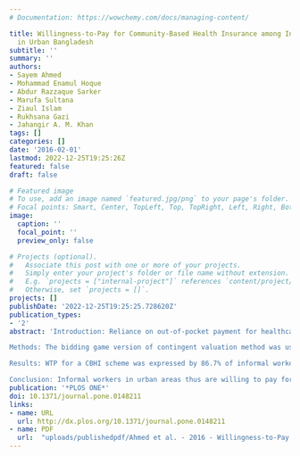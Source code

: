 ```yaml
---
# Documentation: https://wowchemy.com/docs/managing-content/

title: Willingness-to-Pay for Community-Based Health Insurance among Informal Workers
  in Urban Bangladesh
subtitle: ''
summary: ''
authors:
- Sayem Ahmed
- Mohammad Enamul Hoque
- Abdur Razzaque Sarker
- Marufa Sultana
- Ziaul Islam
- Rukhsana Gazi
- Jahangir A. M. Khan
tags: []
categories: []
date: '2016-02-01'
lastmod: 2022-12-25T19:25:26Z
featured: false
draft: false

# Featured image
# To use, add an image named `featured.jpg/png` to your page's folder.
# Focal points: Smart, Center, TopLeft, Top, TopRight, Left, Right, BottomLeft, Bottom, BottomRight.
image:
  caption: ''
  focal_point: ''
  preview_only: false

# Projects (optional).
#   Associate this post with one or more of your projects.
#   Simply enter your project's folder or file name without extension.
#   E.g. `projects = ["internal-project"]` references `content/project/deep-learning/index.md`.
#   Otherwise, set `projects = []`.
projects: []
publishDate: '2022-12-25T19:25:25.728620Z'
publication_types:
- '2'
abstract: 'Introduction: Reliance on out-of-pocket payment for healthcare may lead poor households to undertake catastrophic health expenditure, and risk-pooling mechanisms have been recommended to mitigate such burdens for households in Bangladesh. About 88% of the population of Bangladesh depends on work in the informal sector. We aimed to estimate willingness-to-pay (WTP) for CBHI and identify its determinants among three categories of urban informal workers rickshaw-pullers, shopkeepers and restaurant workers.

Methods: The bidding game version of contingent valuation method was used to estimate weekly WTP. In three urban locations 557 workers were interviewed using a structured questionnaire during 2010 and 2011. Multiple-regression analysis was used to predict WTP by demographic and household characteristics, occupation, education level and past illness.

Results: WTP for a CBHI scheme was expressed by 86.7% of informal workers. Weekly average WTP was 22.8 BDT [Bangladeshi Taka; 95% confidence interval (CI) 20.9-24.8] or 0.32 USD and varied significantly across occupational groups (p = 0.000) and locations (p = 0.003). WTP was highest among rickshaw-pullers (28.2 BDT or 0.40 USD; 95% CI: 24.7-31.7), followed by restaurant workers (20.4 BDT 0.29 USD; 95% CI: 17.0-23.8) and shopkeepers (19.2 BDT or 0.27 USD; 95% CI: 16.1-22.4). Multiple regression analysis identified monthly income, occupation, geographical location and educational level as the key determinants of WTP. WTP increased 0.196% with each 1% increase in monthly income, and was 26.9% lower among workers with up to a primary level of education versus those with higher than primary, but less than one year of education.

Conclusion: Informal workers in urban areas thus are willing to pay for CBHI and socioeconomic differences explain the magnitude of WTP. The policy maker might think introducing community-based model including public-community partnership model for healthcare financing of informal workers. Decision making regarding the implementation of such schemes should'
publication: '*PLOS ONE*'
doi: 10.1371/journal.pone.0148211
links:
- name: URL
  url: http://dx.plos.org/10.1371/journal.pone.0148211
- name: PDF
  url:  "uploads/publishedpdf/Ahmed et al. - 2016 - Willingness-to-Pay for Community-Based Health Insurance among Informal Workers in Urban Bangladesh-annotated.pdf"
---
```

